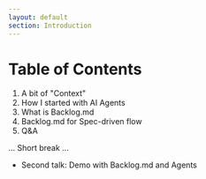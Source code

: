```yaml
---
layout: default
section: Introduction
---
```


# Table of Contents

1. A bit of "Context"
2. How I started with AI Agents
3. What is Backlog.md
4. Backlog.md for Spec-driven flow
5. Q&A

... Short break ...

- Second talk: Demo with Backlog.md and Agents
